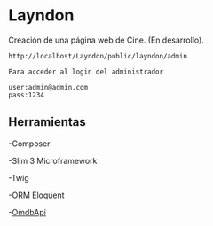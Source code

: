 # Layndon
Creación de una página web de Cine. (En desarrollo).

    http://localhost/Layndon/public/layndon/admin

    Para acceder al login del administrador

    user:admin@admin.com
    pass:1234


## Herramientas

  -Composer
  
  -Slim 3 Microframework
  
  -Twig
  
  -ORM Eloquent
  
  -[OmdbApi](http://www.omdbapi.com/)

